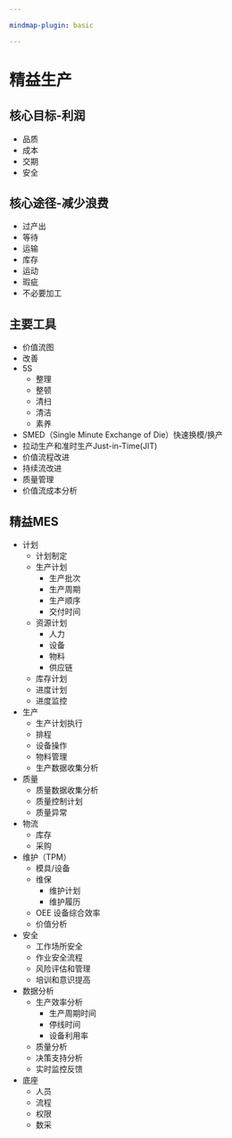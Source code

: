 ```yaml
---

mindmap-plugin: basic

---
```


# 精益生产
## 核心目标-利润
- 品质
- 成本
- 交期
- 安全

## 核心途径-减少浪费
- 过产出
- 等待
- 运输
- 库存
- 运动
- 瑕疵
- 不必要加工

## 主要工具
- 价值流图
- 改善
- 5S
   - 整理
   - 整顿
   - 清扫
   - 清洁
   - 素养
- SMED（Single Minute Exchange of Die）快速换模/换产
- 拉动生产和准时生产Just-in-Time(JIT)
- 价值流程改进
- 持续流改进
- 质量管理
- 价值流成本分析

## 精益MES
- 计划
   - 计划制定
   - 生产计划
     - 生产批次
     - 生产周期
     - 生产顺序
     - 交付时间
   - 资源计划
     - 人力
     - 设备
     - 物料
     - 供应链
   - 库存计划
   - 进度计划
   - 进度监控
- 生产
   - 生产计划执行
   - 排程
   - 设备操作
   - 物料管理
   - 生产数据收集分析
- 质量
   - 质量数据收集分析
   - 质量控制计划
   - 质量异常
- 物流
   - 库存
   - 采购
- 维护（TPM）
   - 模具/设备
   - 维保
      - 维护计划
      - 维护履历
   - OEE 设备综合效率
   - 价值分析
- 安全
   - 工作场所安全
   - 作业安全流程
   - 风险评估和管理
   - 培训和意识提高
- 数据分析
   - 生产效率分析
      - 生产周期时间
      - 停线时间
      - 设备利用率
   - 质量分析
   - 决策支持分析
   - 实时监控反馈
- 底座
   - 人员
   - 流程
   - 权限
   - 数采


